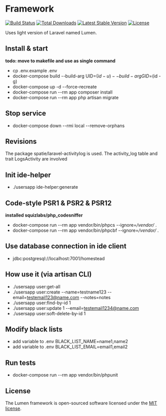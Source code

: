 # Framework

[![Build Status](https://travis-ci.org/laravel/lumen-framework.svg)](https://travis-ci.org/laravel/lumen-framework)
[![Total Downloads](https://poser.pugx.org/laravel/lumen-framework/d/total.svg)](https://packagist.org/packages/laravel/lumen-framework)
[![Latest Stable Version](https://poser.pugx.org/laravel/lumen-framework/v/stable.svg)](https://packagist.org/packages/laravel/lumen-framework)
[![License](https://poser.pugx.org/laravel/lumen-framework/license.svg)](https://packagist.org/packages/laravel/lumen-framework)

Uses light version of Laravel named Lumen.

## Install & start
**todo: move to makefile and use as single command**
- cp .env.example .env
- docker-compose build --build-arg UID=$(id -u) --build-arg GID=$(id -g)
- docker-compose up -d --force-recreate
- docker-compose run --rm app composer install
- docker-compose run --rm app php artisan migrate

## Stop service
- docker-compose down --rmi local --remove-orphans

## Revisions
The package spatie/laravel-activitylog is used. The activity_log table and trait LogsActivity are involved

## Init ide-helper
- ./usersapp ide-helper:generate

## Code-style PSR1 & PSR2 & PSR12
**installed squizlabs/php_codesniffer**
- docker-compose run --rm app vendor/bin/phpcs --ignore=*/vendor/* .
- docker-compose run --rm app vendor/bin/phpcbf --ignore=*/vendor/* .

## Use database connection in ide client
- jdbc:postgresql://localhost:7001/homestead

## How use it (via artisan CLI)
- ./usersapp user:get-all
- ./usersapp user:create --name=testname123 --email=testemail123@name.com --notes=notes
- ./usersapp user:find-by-id 1
- ./usersapp user:update 1 --email=testemail1234@name.com
- ./usersapp user:soft-delete-by-id 1

## Modify black lists
- add variable to .env BLACK_LIST_NAME=name1,name2
- add variable to .env BLACK_LIST_EMAIL=email1,email2

## Run tests
- docker-compose run --rm app vendor/bin/phpunit

## License
The Lumen framework is open-sourced software licensed under the [MIT license](https://opensource.org/licenses/MIT).
